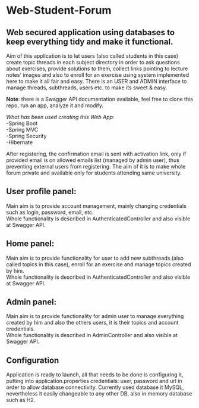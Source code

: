 # Web-Student-Forum
## Web secured application using databases to keep everything tidy and make it functional. 

Aim of this application is to let users (also called students in this case) create topic threads in each subject directory in order to 
ask questions about exercises, provide solutions to them, collect links pointing to lecture notes' images and also to enroll for an exercise 
using system implemented here to make it all fair and easy. There is an USER and ADMIN interface to manage threads, subthreads, users etc. to make 
its sweet & easy.

**Note**: there is a Swagger API documentation available, feel free to clone this repo, run an app, analyze it and modify.

*What has been used creating this Web App:*   
-Spring Boot   
-Spring MVC   
-Spring Security   
-Hibernate   

After registering, the confirmation email is sent with activation link, only if provided email is on allowed emails list (managed by admin user),
thus preventing external users from registering. The aim of it is to make whole forum private and available only for students attending same university.

## **User profile panel**:
Main aim is to provide account management, mainly changing credentials such as login, password, email, etc.  
Whole functionality is described in AuthenticatedController and also visible at Swagger API.    

## **Home panel**:   
Main aim is to provide functionality for user to add new subthreads (also called topics in this case), enroll for an exercise and manage topics
created by him.  
Whole functionality is described in AuthenticatedController and also visible at Swagger API.     

## **Admin panel**: 
Main aim is to provide functionality for admin user to manage everything created by him and also the others users, it is their topics and account credentials.  
Whole functionality is described in AdminController and also visible at Swagger API.   

## **Configuration**   
Application is ready to launch, all that needs to be done is configuring it, putting into application.properties credentials: user, password and url in order to allow database connectivity. Currently used database it MySQL, nevertheless it easily changeable to any other DB, also in memory database such as H2.    

